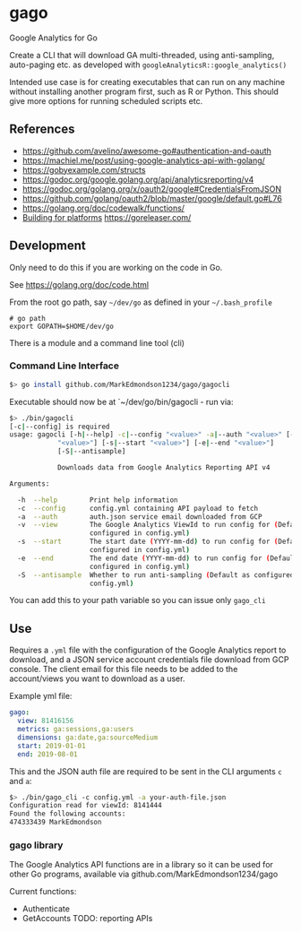 # gago
Google Analytics for Go

Create a CLI that will download GA multi-threaded, using anti-sampling, auto-paging etc. as developed with `googleAnalyticsR::google_analytics()`

Intended use case is for creating executables that can run on any machine without installing another program first, such as R or Python.  This should give more options for running scheduled scripts etc. 

## References

* https://github.com/avelino/awesome-go#authentication-and-oauth
* https://machiel.me/post/using-google-analytics-api-with-golang/
* https://gobyexample.com/structs
* https://godoc.org/google.golang.org/api/analyticsreporting/v4
* https://godoc.org/golang.org/x/oauth2/google#CredentialsFromJSON
* https://github.com/golang/oauth2/blob/master/google/default.go#L76
* https://golang.org/doc/codewalk/functions/
* [Building for platforms](https://stackoverflow.com/questions/12168873/cross-compile-go-on-osx) https://goreleaser.com/

## Development

Only need to do this if you are working on the code in Go.

See https://golang.org/doc/code.html

From the root go path, say `~/dev/go` as defined in your `~/.bash_profile`

```
# go path
export GOPATH=$HOME/dev/go
```

There is a module and a command line tool (cli)

### Command Line Interface

```sh
$> go install github.com/MarkEdmondson1234/gago/gagocli
```

Executable should now be at `~/dev/go/bin/gagocli - run via:

```sh
$> ./bin/gagocli
[-c|--config] is required
usage: gagocli [-h|--help] -c|--config "<value>" -a|--auth "<value>" [-v|--view
            "<value>"] [-s|--start "<value>"] [-e|--end "<value>"]
            [-S|--antisample]

            Downloads data from Google Analytics Reporting API v4

Arguments:

  -h  --help        Print help information
  -c  --config      config.yml containing API payload to fetch
  -a  --auth        auth.json service email downloaded from GCP 
  -v  --view        The Google Analytics ViewId to run config for (Default as
                    configured in config.yml)
  -s  --start       The start date (YYYY-mm-dd) to run config for (Default as
                    configured in config.yml)
  -e  --end         The end date (YYYY-mm-dd) to run config for (Default as
                    configured in config.yml)
  -S  --antisample  Whether to run anti-sampling (Default as configured in
                    config.yml)
```

You can add this to your path variable so you can issue only `gago_cli`

## Use

Requires a `.yml` file with the configuration of the Google Analytics report to download, and a JSON service account credentials file download from GCP console.  The client email for this file needs to be added to the account/views you want to download as a user.

Example yml file:

```yml
gago:
  view: 81416156
  metrics: ga:sessions,ga:users
  dimensions: ga:date,ga:sourceMedium
  start: 2019-01-01
  end: 2019-08-01
```

This and the JSON auth file are required to be sent in the CLI arguments `c` and `a`:

```bash
$> ./bin/gago_cli -c config.yml -a your-auth-file.json
Configuration read for viewId: 8141444
Found the following accounts:
474333439 MarkEdmondson
```

### gago library

The Google Analytics API functions are in a library so it can be used for other Go programs, available via github.com/MarkEdmondson1234/gago

Current functions:

* Authenticate
* GetAccounts
TODO: reporting APIs
